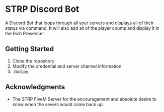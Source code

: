 # STRP Discord Bot

A Discord Bot that loops through all your servers and displays all of their status via command. It will also add all of the player counts and display it in the Rich Presence!

## Getting Started

1. Clone the repository
2. Modify the credential and server channel information
3. ./bot.py

## Acknowledgments

* The STRP FiveM Server for the encouragement and absolute desire to know when the severs would come back up.
